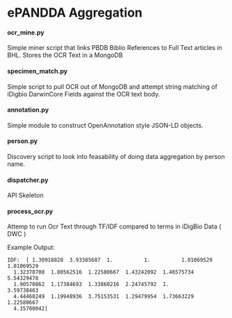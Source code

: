ePANDDA Aggregation
=====================

#### ocr_mine.py
Simple miner script that links PBDB Biblio References to Full Text articles in BHL. Stores the OCR Text in a MongoDB

#### specimen_match.py
Simple script to pull OCR out of MongoDB and attempt string matching of iDigbio DarwinCore Fields against the OCR text body.

#### annotation.py
Simple module to construct OpenAnnotation style JSON-LD objects.

#### person.py
Discovery script to look into feasability of doing data aggregation by person name.

#### dispatcher.py
API Skeleton

#### process_ocr.py
Attemp to run Ocr Text through TF/IDF compared to terms in iDigBio Data ( DWC )

Example Output:
```
IDF:  [ 1.30918828  3.93385687  1.          1.          1.01069529  1.01069529
  1.32378708  1.80562516  1.22580667  1.43242092  1.46575734  5.54329478
  1.90570862  1.17384693  1.33860216  2.24745792  1.          3.59738463
  4.44468249  1.19948936  3.75153531  1.29479954  1.73663229  1.22580667
  4.15700042]
```
